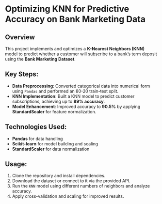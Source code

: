 # Optimizing KNN for Predictive Accuracy on Bank Marketing Data

## Overview
This project implements and optimizes a **K-Nearest Neighbors (KNN)** model to predict whether a customer will subscribe to a bank’s term deposit using the **Bank Marketing Dataset**.

## Key Steps:
- **Data Preprocessing**: Converted categorical data into numerical form using `Pandas` and performed an 80-20 train-test split.
- **KNN Implementation**: Built a KNN model to predict customer subscriptions, achieving up to **89% accuracy**.
- **Model Enhancement**: Improved accuracy to **90.5%** by applying **StandardScaler** for feature normalization.

## Technologies Used:
- **Pandas** for data handling
- **Scikit-learn** for model building and scaling
- **StandardScaler** for data normalization

## Usage:
1. Clone the repository and install dependencies.
2. Download the dataset or connect to it via the provided API.
3. Run the `KNN` model using different numbers of neighbors and analyze accuracy.
4. Apply cross-validation and scaling for improved results.
